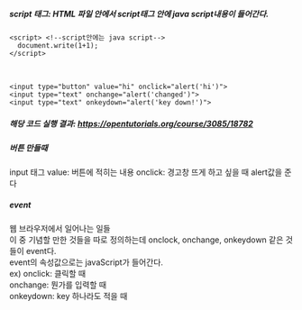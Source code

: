 ##### script 태그: HTML 파일 안에서 script태그 안에 java script내용이 들어간다.
```
<script> <!--script안에는 java script-->
  document.write(1+1);
</script>
```
<br/>

```
<input type="button" value="hi" onclick="alert('hi')">
<input type="text" onchange="alert('changed')">
<input type="text" onkeydown="alert('key down!')">
```

##### 해당 코드 실행 결과: https://opentutorials.org/course/3085/18782
##### 버튼 만들때
input 태그
value: 버튼에 적히는 내용
onclick: 경고창 뜨게 하고 싶을 때 alert값을 준다

##### event
  웹 브라우저에서 일어나는 일들<br/>
  이 중 기념할 만한 것들을 따로 정의하는데 onclock, onchange, onkeydown 같은 것들이 event다.<br/>
  event의 속성값으로는 javaScript가 들어간다.<br/>
  ex)
  onclick: 클릭할 때              <br/>
  onchange: 뭔가를 입력할 때      <br/>
  onkeydown: key 하나라도 적을 때 <br/>
  
  
  
